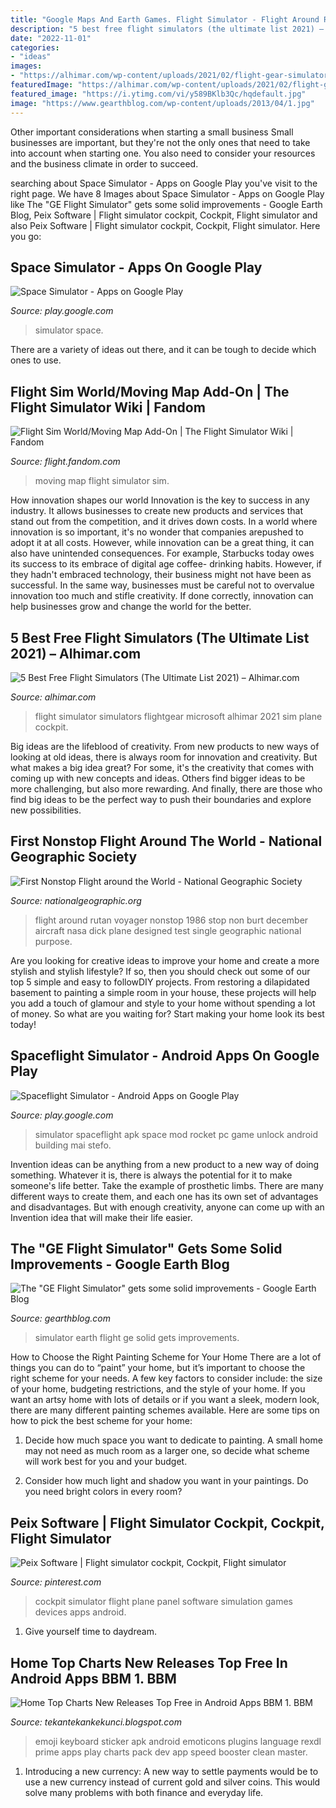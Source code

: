 ```yaml
---
title: "Google Maps And Earth Games. Flight Simulator - Flight Around Rutan Voyager Nonstop 1986 Stop Non Burt December Aircraft Nasa Dick Plane Designed Test Single Geographic National Purpose"
description: "5 best free flight simulators (the ultimate list 2021) – alhimar.com"
date: "2022-11-01"
categories:
- "ideas"
images:
- "https://alhimar.com/wp-content/uploads/2021/02/flight-gear-simulator.jpg"
featuredImage: "https://alhimar.com/wp-content/uploads/2021/02/flight-gear-simulator.jpg"
featured_image: "https://i.ytimg.com/vi/y589BKlb3Qc/hqdefault.jpg"
image: "https://www.gearthblog.com/wp-content/uploads/2013/04/1.jpg"
---
```



Other important considerations when starting a small business
Small businesses are important, but they're not the only ones that need to take into account when starting one. You also need to consider your resources and the business climate in order to succeed.

	

		
searching about Space Simulator - Apps on Google Play you've visit to the right page. We have 8 Images about Space Simulator - Apps on Google Play like The &quot;GE Flight Simulator&quot; gets some solid improvements - Google Earth Blog, Peix Software | Flight simulator cockpit, Cockpit, Flight simulator and also Peix Software | Flight simulator cockpit, Cockpit, Flight simulator. Here you go:
		
    
## Space Simulator - Apps On Google Play

<img loading=lazy src="https://i.ytimg.com/vi/y589BKlb3Qc/hqdefault.jpg" onerror="this.onerror=null;this.src='https://tse1.mm.bing.net/th?id=OIP.gctGzQvDL-QUxg73a8k01wHaFj&amp;pid=15.1';" alt="Space Simulator - Apps on Google Play">

_Source: play.google.com_

>simulator space. 

	

There are a variety of ideas out there, and it can be tough to decide which ones to use.

    
## Flight Sim World/Moving Map Add-On | The Flight Simulator Wiki | Fandom

<img loading=lazy src="https://vignette.wikia.nocookie.net/flight/images/f/fb/Flight_Sim_World-Moving_Map_Add-On_Header.jpg/revision/latest?cb=20190612161426" onerror="this.onerror=null;this.src='https://tse3.mm.bing.net/th?id=OIP.sJ19a10wyU0J4noce05d0AAAAA&amp;pid=15.1';" alt="Flight Sim World/Moving Map Add-On | The Flight Simulator Wiki | Fandom">

_Source: flight.fandom.com_

>moving map flight simulator sim. 

	

How innovation shapes our world
Innovation is the key to success in any industry. It allows businesses to create new products and services that stand out from the competition, and it drives down costs. In a world where innovation is so important, it's no wonder that companies arepushed to adopt it at all costs. However, while innovation can be a great thing, it can also have unintended consequences. For example, Starbucks today owes its success to its embrace of digital age coffee- drinking habits. However, if they hadn't embraced technology, their business might not have been as successful. In the same way, businesses must be careful not to overvalue innovation too much and stifle creativity. If done correctly, innovation can help businesses grow and change the world for the better.

    
## 5 Best Free Flight Simulators (The Ultimate List 2021) – Alhimar.com

<img loading=lazy src="https://alhimar.com/wp-content/uploads/2021/02/flight-gear-simulator.jpg" onerror="this.onerror=null;this.src='https://tse2.mm.bing.net/th?id=OIP.aXhB60hGhBn0oWsYsoKrNwHaD9&amp;pid=15.1';" alt="5 Best Free Flight Simulators (The Ultimate List 2021) – Alhimar.com">

_Source: alhimar.com_

>flight simulator simulators flightgear microsoft alhimar 2021 sim plane cockpit. 

	

Big ideas are the lifeblood of creativity. From new products to new ways of looking at old ideas, there is always room for innovation and creativity. But what makes a big idea great? For some, it's the creativity that comes with coming up with new concepts and ideas. Others find bigger ideas to be more challenging, but also more rewarding. And finally, there are those who find big ideas to be the perfect way to push their boundaries and explore new possibilities.

    
## First Nonstop Flight Around The World - National Geographic Society

<img loading=lazy src="https://media.nationalgeographic.org/assets/photos/000/345/34537_r646x333.jpg?988bce0844c7ab79222b46d23128f8ff9f7821c6" onerror="this.onerror=null;this.src='https://tse3.mm.bing.net/th?id=OIP.XdTmHtp3WKaayhXwWwcingHaD0&amp;pid=15.1';" alt="First Nonstop Flight around the World - National Geographic Society">

_Source: nationalgeographic.org_

>flight around rutan voyager nonstop 1986 stop non burt december aircraft nasa dick plane designed test single geographic national purpose. 

	

Are you looking for creative ideas to improve your home and create a more stylish and stylish lifestyle? If so, then you should check out some of our top 5 simple and easy to followDIY projects. From restoring a dilapidated basement to painting a simple room in your house, these projects will help you add a touch of glamour and style to your home without spending a lot of money. So what are you waiting for? Start making your home look its best today!

    
## Spaceflight Simulator - Android Apps On Google Play

<img loading=lazy src="https://lh3.googleusercontent.com/cixXrTFUfR9v6oeV2T4Kl3d-Y7Qr9t-jfWzso4JMQbfBAo72YrUoxqlD9vf3MrR1oXXe=h310" onerror="this.onerror=null;this.src='https://tse2.mm.bing.net/th?id=OIP.r07Tlrer84RarPyXICzgbwAAAA&amp;pid=15.1';" alt="Spaceflight Simulator - Android Apps on Google Play">

_Source: play.google.com_

>simulator spaceflight apk space mod rocket pc game unlock android building mai stefo. 

	

Invention ideas can be anything from a new product to a new way of doing something. Whatever it is, there is always the potential for it to make someone's life better. Take the example of prosthetic limbs. There are many different ways to create them, and each one has its own set of advantages and disadvantages. But with enough creativity, anyone can come up with an Invention idea that will make their life easier.

    
## The &quot;GE Flight Simulator&quot; Gets Some Solid Improvements - Google Earth Blog

<img loading=lazy src="https://www.gearthblog.com/wp-content/uploads/2013/04/1.jpg" onerror="this.onerror=null;this.src='https://tse1.mm.bing.net/th?id=OIP.4wHWwFlF95lU-O8WyF9CaAHaD9&amp;pid=15.1';" alt="The &quot;GE Flight Simulator&quot; gets some solid improvements - Google Earth Blog">

_Source: gearthblog.com_

>simulator earth flight ge solid gets improvements. 

	

How to Choose the Right Painting Scheme for Your Home
There are a lot of things you can do to “paint” your home, but it’s important to choose the right scheme for your needs. A few key factors to consider include: the size of your home, budgeting restrictions, and the style of your home. If you want an artsy home with lots of details or if you want a sleek, modern look, there are many different painting schemes available. Here are some tips on how to pick the best scheme for your home:
1. Decide how much space you want to dedicate to painting. A small home may not need as much room as a larger one, so decide what scheme will work best for you and your budget.

2. Consider how much light and shadow you want in your paintings. Do you need bright colors in every room?

    
## Peix Software | Flight Simulator Cockpit, Cockpit, Flight Simulator

<img loading=lazy src="https://i.pinimg.com/originals/0a/11/ae/0a11ae568c7e0093a24d6dc83f57def8.png" onerror="this.onerror=null;this.src='https://tse2.mm.bing.net/th?id=OIP.f_0QGJHnPTUvWAROJ2h8IAHaC9&amp;pid=15.1';" alt="Peix Software | Flight simulator cockpit, Cockpit, Flight simulator">

_Source: pinterest.com_

>cockpit simulator flight plane panel software simulation games devices apps android. 

	

1. Give yourself time to daydream.

    
## Home Top Charts New Releases Top Free In Android Apps BBM 1. BBM

<img loading=lazy src="https://lh3.ggpht.com/BfMJpHXJ4WKbYMFQCJLaGlEdiCOut0JLob4O5sEZul0v0QPXdSAekSw9VLBUAj6QBDla=w170" onerror="this.onerror=null;this.src='https://tse1.mm.bing.net/th?id=OIP.8xJ29U7TXwd7IhYZlt0IVwAAAA&amp;pid=15.1';" alt="Home Top Charts New Releases Top Free in Android Apps BBM 1. BBM">

_Source: tekantekankekunci.blogspot.com_

>emoji keyboard sticker apk android emoticons plugins language rexdl prime apps play charts pack dev app speed booster clean master. 

	

1. Introducing a new currency: A new way to settle payments would be to use a new currency instead of current gold and silver coins. This would solve many problems with both finance and everyday life.

